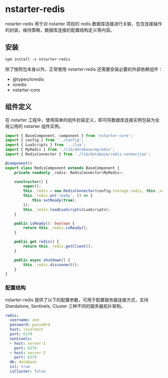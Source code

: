 # nstarter-redis

nstarter-redis 用于对 nstarter 项目的 redis 数据库连接进行关联，包含连接操作的封装，维持策略，数据库连接的配置结构定义等内容。

## 安装

```
npm install -s nstarter-redis
```

除了按照包本身以外，正常使用 nstarter-redis 还需要安装必要的外部依赖组件：

* @types/ioredis
* ioredis
* nstarter-core

## 组件定义

在 nstarter 工程中，使用简单的组件封装定义，即可将数据库连接实例包装为全局公用的 nstarter 组件实例。

```typescript
import { BaseComponent, component } from 'nstarter-core';
import { config } from '../config';
import { LuaScripts } from '../lua';
import { MyRedis } from './lib/database/myredis';
import { RedisConnector } from './lib/database/redis.connection';

@component()
export class RedisComponent extends BaseComponent {
    private readonly _redis: RedisConnector<MyRedis>;

    constructor() {
        super();
        this._redis = new RedisConnector(config.storage.redis, this._name);
        this._redis.on('ready', () => {
            this.setReady(true);
        });
        this._redis.loadLuaScripts(LuaScripts);
    }

    public isReady(): boolean {
        return this._redis.isReady();
    }

    public get redis() {
        return this._redis.getClient();
    }

    public async shutdown() {
        this._redis.disconnect();
    }
}
```

### 配置结构

nstarter-redis 提供了以下的配置参数，可用于配置服务器连接方式，支持 Standalone, Sentinels, Cluster 三种不同的服务器拓扑架构。

```yaml
redis:
  username: zed
  password: passw0rd
  host: localhost
  port: 6379
  sentinels:
  - host: server-1
    port: 6379
  - host: server-2
    port: 6379
  db: database
  ssl: true
  isCluster: false

```

